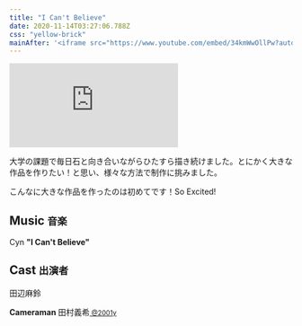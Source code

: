 ```yaml
---
title: "I Can't Believe"
date: 2020-11-14T03:27:06.788Z
css: "yellow-brick"
mainAfter: '<iframe src="https://www.youtube.com/embed/34kmWwOllPw?autoplay=1&loop=1&controls=0&disablekb=1&&mute=1&playsinline=1" frameborder="0" allow="accelerometer; autoplay; clipboard-write; encrypted-media; gyroscope; picture-in-picture" allowfullscreen id=bg></iframe>'
---
```

<div class=youtube>
<iframe src="https://www.youtube.com/embed/34kmWwOllPw" frameborder="0" allow="accelerometer; autoplay; clipboard-write; encrypted-media; gyroscope; picture-in-picture" allowfullscreen></iframe>
</div>

大学の課題で毎日石と向き合いながらひたすら描き続けました。とにかく大きな作品を作りたい！と思い、様々な方法で制作に挑みました。

こんなに大きな作品を作ったのは初めてです！So Excited!

## Music <small>音楽</small>

Cyn <b>"I Can't Believe"</b>

## Cast <small>出演者</small>

田辺麻鈴

<b>Cameraman</b> 田村義希<small><a href="http://2001y.me" target=_blank rel="noopener noreferrer"> @2001y</a></small>